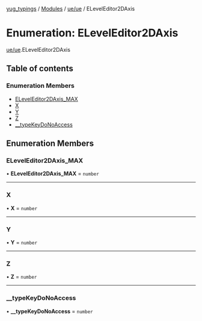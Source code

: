 [yug_typings](../README.md) / [Modules](../modules.md) / [ue/ue](../modules/ue_ue.md) / ELevelEditor2DAxis

# Enumeration: ELevelEditor2DAxis

[ue/ue](../modules/ue_ue.md).ELevelEditor2DAxis

## Table of contents

### Enumeration Members

- [ELevelEditor2DAxis\_MAX](ue_ue.ELevelEditor2DAxis.md#eleveleditor2daxis_max)
- [X](ue_ue.ELevelEditor2DAxis.md#x)
- [Y](ue_ue.ELevelEditor2DAxis.md#y)
- [Z](ue_ue.ELevelEditor2DAxis.md#z)
- [\_\_typeKeyDoNoAccess](ue_ue.ELevelEditor2DAxis.md#__typekeydonoaccess)

## Enumeration Members

### ELevelEditor2DAxis\_MAX

• **ELevelEditor2DAxis\_MAX** = `number`

___

### X

• **X** = `number`

___

### Y

• **Y** = `number`

___

### Z

• **Z** = `number`

___

### \_\_typeKeyDoNoAccess

• **\_\_typeKeyDoNoAccess** = `number`

